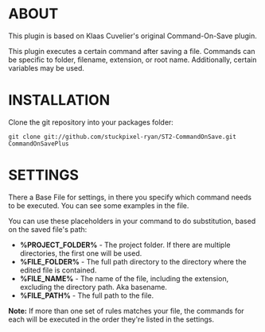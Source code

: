 ABOUT
=====
This plugin is based on Klaas Cuvelier's original Command-On-Save plugin.

This plugin executes a certain command after saving a file.
Commands can be specific to folder, filename, extension, or root name. Additionally, certain variables may be used.

INSTALLATION
============
Clone the git repository into your packages folder:

    git clone git://github.com/stuckpixel-ryan/ST2-CommandOnSave.git CommandOnSavePlus

SETTINGS
========
There a Base File for settings, in there you specify which command needs to be executed.
You can see some examples in the file.

You can use these placeholders in your command to do substitution, based on the saved file's path:
- **%PROJECT_FOLDER%** - The project folder. If there are multiple directories, the first one will be used.
- **%FILE_FOLDER%** - The full path directory to the directory where the edited file is contained.
- **%FILE_NAME%** - The name of the file, including the extension, excluding the directory path. Aka basename.
- **%FILE_PATH%** - The full path to the file.

**Note:** If more than one set of rules matches your file, the commands for each will be executed in the order they're listed in the settings.